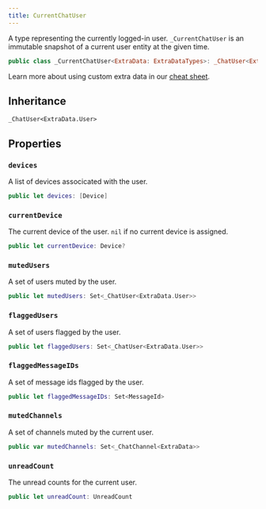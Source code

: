 ```yaml
---
title: CurrentChatUser
---
```


A type representing the currently logged-in user. `_CurrentChatUser` is an immutable snapshot of a current user entity at
the given time.

``` swift
public class _CurrentChatUser<ExtraData: ExtraDataTypes>: _ChatUser<ExtraData.User> 
```

> 

Learn more about using custom extra data in our [cheat sheet](https://github.com/GetStream/stream-chat-swift/wiki/Cheat-Sheet#working-with-extra-data).

## Inheritance

`_ChatUser<ExtraData.User>`

## Properties

### `devices`

A list of devices associcated with the user.

``` swift
public let devices: [Device]
```

### `currentDevice`

The current device of the user. `nil` if no current device is assigned.

``` swift
public let currentDevice: Device?
```

### `mutedUsers`

A set of users muted by the user.

``` swift
public let mutedUsers: Set<_ChatUser<ExtraData.User>>
```

### `flaggedUsers`

A set of users flagged by the user.

``` swift
public let flaggedUsers: Set<_ChatUser<ExtraData.User>>
```

> 

### `flaggedMessageIDs`

A set of message ids flagged by the user.

``` swift
public let flaggedMessageIDs: Set<MessageId>
```

> 

### `mutedChannels`

A set of channels muted by the current user.

``` swift
public var mutedChannels: Set<_ChatChannel<ExtraData>> 
```

> 

### `unreadCount`

The unread counts for the current user.

``` swift
public let unreadCount: UnreadCount
```
